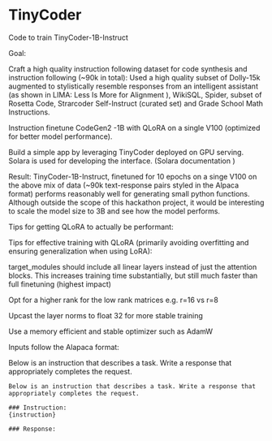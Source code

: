 # TinyCoder
Code to train TinyCoder-1B-Instruct

Goal: 

Craft a high quality instruction following dataset for code synthesis and instruction following (~90k in total): Used a high quality subset of Dolly-15k augmented to stylistically resemble responses from an intelligent assistant (as shown in LIMA: Less Is More for Alignment ), WikiSQL, Spider, subset of Rosetta Code, Strarcoder Self-Instruct (curated set) and Grade School Math Instructions.

Instruction finetune CodeGen2 -1B with QLoRA on a single V100 (optimized for better model performance). 

Build a simple app by leveraging TinyCoder deployed on GPU serving. Solara is used for developing the interface. (Solara documentation )

 

Result: TinyCoder-1B-Instruct, finetuned for 10 epochs on a singe V100 on the above mix of data (~90k text-response pairs styled in the Alpaca format) performs reasonably well for generating small python functions. Although outside the scope of this hackathon project, it would be interesting to scale the model size to 3B and see how the model performs. 

Tips for getting QLoRA to actually be performant:

Tips for effective training with QLoRA (primarily avoiding overfitting and ensuring generalization when using LoRA):

target_modules should include all linear layers instead of just the attention blocks. This increases training time substantially, but still much faster than full finetuning (highest impact)

Opt for a higher rank for the low rank matrices e.g. r=16 vs r=8

Upcast the layer norms to float 32 for more stable training

Use a memory efficient and stable optimizer such as AdamW

Inputs follow the Alapaca format:


Below is an instruction that describes a task. Write a response that appropriately completes the request.

```
Below is an instruction that describes a task. Write a response that appropriately completes the request.

### Instruction:
{instruction}

### Response:
```
